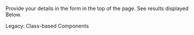 Provide your details in the form in the top of the page. See results displayed Below. 

Legacy: Class-based Components